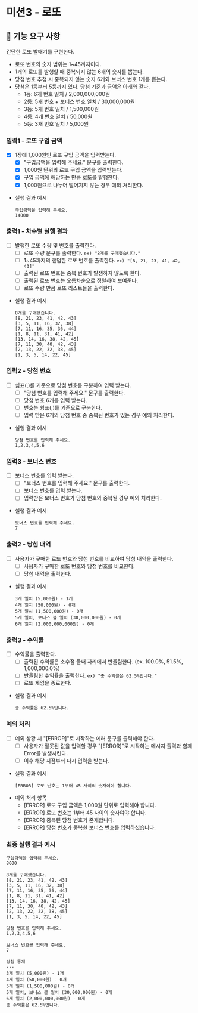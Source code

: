 # 미션3 - 로또

## 💸 기능 요구 사항

간단한 로또 발매기를 구현한다.

- 로또 번호의 숫자 범위는 1~45까지이다.
- 1개의 로또를 발행할 때 중복되지 않는 6개의 숫자를 뽑는다.
- 당첨 번호 추첨 시 중복되지 않는 숫자 6개와 보너스 번호 1개를 뽑는다.
- 당첨은 1등부터 5등까지 있다. 당첨 기준과 금액은 아래와 같다.
  - 1등: 6개 번호 일치 / 2,000,000,000원
  - 2등: 5개 번호 + 보너스 번호 일치 / 30,000,000원
  - 3등: 5개 번호 일치 / 1,500,000원
  - 4등: 4개 번호 일치 / 50,000원
  - 5등: 3개 번호 일치 / 5,000원

### 입력1 - 로또 구입 금액

- [x] 1장에 1,000원인 로또 구입 금액을 입력받는다.
  - [x] "구입금액을 입력해 주세요." 문구를 출력한다.
  - [x] 1,000원 단위의 로또 구입 금액을 입력받는다.
  - [x] 구입 금액에 해당하는 만큼 로또를 발행한다.
  - [x] 1,000원으로 나누어 떨어지지 않는 경우 예외 처리한다.
- 실행 결과 예시
  ```
  구입금액을 입력해 주세요.
  14000
  ```

### 출력1 - 차수별 실행 결과

- [ ] 발행한 로또 수량 및 번호를 출력한다.
  - [ ] 로또 수량 문구를 출력한다. `ex) "8개를 구매했습니다."`
  - [ ] 1~45까지의 랜덤한 로또 번호를 출력한다. `ex) "[8, 21, 23, 41, 42, 43]"`
  - [ ] 출력된 로또 번호는 중복 번호가 발생하지 않도록 한다.
  - [ ] 출력된 로또 번호는 오름차순으로 정렬하여 보여준다.
  - [ ] 로또 수량 만큼 로또 리스트들을 출력한다.
- 실행 결과 예시
  ```
  8개를 구매했습니다.
  [8, 21, 23, 41, 42, 43]
  [3, 5, 11, 16, 32, 38]
  [7, 11, 16, 35, 36, 44]
  [1, 8, 11, 31, 41, 42]
  [13, 14, 16, 38, 42, 45]
  [7, 11, 30, 40, 42, 43]
  [2, 13, 22, 32, 38, 45]
  [1, 3, 5, 14, 22, 45]
  ```

### 입력2 - 당첨 번호

- [ ] 쉼표(,)를 기준으로 당첨 번호를 구분하여 입력 받는다.
  - [ ] "당첨 번호를 입력해 주세요." 문구를 출력한다.
  - [ ] 당첨 번호 6개를 입력 받는다.
  - [ ] 번호는 쉼표(,)를 기준으로 구분한다.
  - [ ] 입력 받은 6개의 당첨 번호 중 중복된 번호가 있는 경우 예외 처리한다.
- 실행 결과 예시
  ```
  당첨 번호를 입력해 주세요.
  1,2,3,4,5,6
  ```

### 입력3 - 보너스 번호

- [ ] 보너스 번호를 입력 받는다.
  - [ ] "보너스 번호를 입력해 주세요." 문구를 출력한다.
  - [ ] 보너스 번호를 입력 받는다.
  - [ ] 입력받은 보너스 번호가 당첨 번호와 중복될 경우 예외 처리한다.
- 실행 결과 예시
  ```
  보너스 번호를 입력해 주세요.
  7
  ```

### 출력2 - 당첨 내역

- [ ] 사용자가 구매한 로또 번호와 당첨 번호를 비교하여 당첨 내역을 출력한다.
  - [ ] 사용자가 구매한 로또 번호와 당첨 번호를 비교한다.
  - [ ] 당첨 내역을 출력한다.
- 실행 결과 예시
  ```
  3개 일치 (5,000원) - 1개
  4개 일치 (50,000원) - 0개
  5개 일치 (1,500,000원) - 0개
  5개 일치, 보너스 볼 일치 (30,000,000원) - 0개
  6개 일치 (2,000,000,000원) - 0개
  ```

### 출력3 - 수익률

- [ ] 수익률을 출력한다.
  - [ ] 출력된 수익률은 소수점 둘째 자리에서 반올림한다. (ex. 100.0%, 51.5%, 1,000,000.0%)
  - [ ] 반올림한 수익률을 출력한다. `ex) "총 수익률은 62.5%입니다."`
  - [ ] 로또 게임을 종료한다.
- 실행 결과 예시
  ```
  총 수익률은 62.5%입니다.
  ```

### 예외 처리

- [ ] 예외 상황 시 "[ERROR]"로 시작하는 에러 문구를 출력해야 한다.
  - [ ] 사용자가 잘못된 값을 입력할 경우 "[ERROR]"로 시작하는 메시지 출력과 함께 Error를 발생시킨다.
  - [ ] 이후 해당 지점부터 다시 입력을 받는다.
- 실행 결과 예시
  ```
  [ERROR] 로또 번호는 1부터 45 사이의 숫자여야 합니다.
  ```
- 예외 처리 항목
  - [ERROR] 로또 구입 금액은 1,000원 단위로 입력해야 합니다.
  - [ERROR] 로또 번호는 1부터 45 사이의 숫자여야 합니다.
  - [ERROR] 중복된 당첨 번호가 존재합니다.
  - [ERROR] 당첨 번호가 중복한 보너스 번호를 입력하셨습니다.

### 최종 실행 결과 예시

```
구입금액을 입력해 주세요.
8000

8개를 구매했습니다.
[8, 21, 23, 41, 42, 43]
[3, 5, 11, 16, 32, 38]
[7, 11, 16, 35, 36, 44]
[1, 8, 11, 31, 41, 42]
[13, 14, 16, 38, 42, 45]
[7, 11, 30, 40, 42, 43]
[2, 13, 22, 32, 38, 45]
[1, 3, 5, 14, 22, 45]

당첨 번호를 입력해 주세요.
1,2,3,4,5,6

보너스 번호를 입력해 주세요.
7

당첨 통계
---
3개 일치 (5,000원) - 1개
4개 일치 (50,000원) - 0개
5개 일치 (1,500,000원) - 0개
5개 일치, 보너스 볼 일치 (30,000,000원) - 0개
6개 일치 (2,000,000,000원) - 0개
총 수익률은 62.5%입니다.
```
